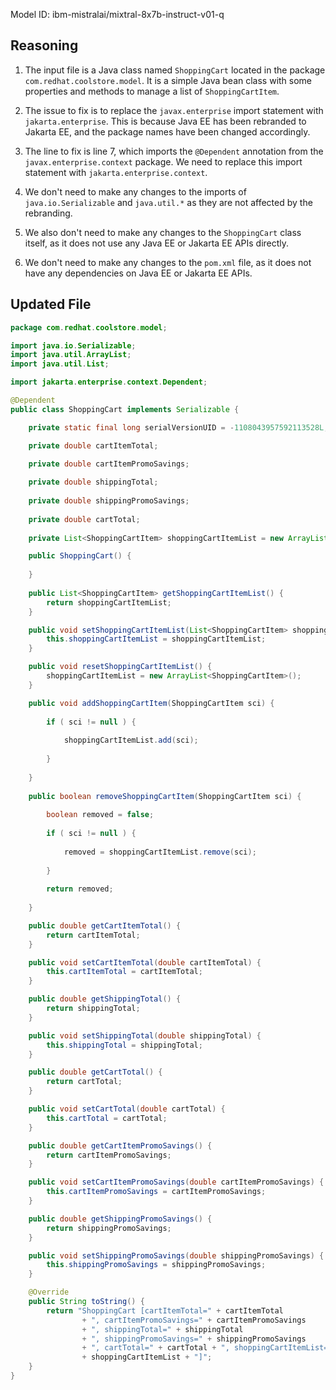 Model ID: ibm-mistralai/mixtral-8x7b-instruct-v01-q

## Reasoning

1. The input file is a Java class named `ShoppingCart` located in the package `com.redhat.coolstore.model`. It is a simple Java bean class with some properties and methods to manage a list of `ShoppingCartItem`.

2. The issue to fix is to replace the `javax.enterprise` import statement with `jakarta.enterprise`. This is because Java EE has been rebranded to Jakarta EE, and the package names have been changed accordingly.

3. The line to fix is line 7, which imports the `@Dependent` annotation from the `javax.enterprise.context` package. We need to replace this import statement with `jakarta.enterprise.context`.

4. We don't need to make any changes to the imports of `java.io.Serializable` and `java.util.*` as they are not affected by the rebranding.

5. We also don't need to make any changes to the `ShoppingCart` class itself, as it does not use any Java EE or Jakarta EE APIs directly.

6. We don't need to make any changes to the `pom.xml` file, as it does not have any dependencies on Java EE or Jakarta EE APIs.

## Updated File

```java
package com.redhat.coolstore.model;

import java.io.Serializable;
import java.util.ArrayList;
import java.util.List;

import jakarta.enterprise.context.Dependent;

@Dependent
public class ShoppingCart implements Serializable {

    private static final long serialVersionUID = -1108043957592113528L;

    private double cartItemTotal;

    private double cartItemPromoSavings;
   
    private double shippingTotal;
   
    private double shippingPromoSavings;
   
    private double cartTotal;
		
    private List<ShoppingCartItem> shoppingCartItemList = new ArrayList<ShoppingCartItem>();

    public ShoppingCart() {
		
    }
	
    public List<ShoppingCartItem> getShoppingCartItemList() {
		return shoppingCartItemList;
    }

    public void setShoppingCartItemList(List<ShoppingCartItem> shoppingCartItemList) {
		this.shoppingCartItemList = shoppingCartItemList;
    }

    public void resetShoppingCartItemList() {
		shoppingCartItemList = new ArrayList<ShoppingCartItem>();
    }

    public void addShoppingCartItem(ShoppingCartItem sci) {
		
		if ( sci != null ) {
			
			shoppingCartItemList.add(sci);
			
		}
		
    }
	
    public boolean removeShoppingCartItem(ShoppingCartItem sci) {
		
		boolean removed = false;
		
		if ( sci != null ) {
			
			removed = shoppingCartItemList.remove(sci);
			
		}
		
		return removed;
		
    }

    public double getCartItemTotal() {
		return cartItemTotal;
    }

    public void setCartItemTotal(double cartItemTotal) {
		this.cartItemTotal = cartItemTotal;
    }

    public double getShippingTotal() {
		return shippingTotal;
    }

    public void setShippingTotal(double shippingTotal) {
		this.shippingTotal = shippingTotal;
    }

    public double getCartTotal() {
		return cartTotal;
    }

    public void setCartTotal(double cartTotal) {
		this.cartTotal = cartTotal;
    }

    public double getCartItemPromoSavings() {
		return cartItemPromoSavings;
    }

    public void setCartItemPromoSavings(double cartItemPromoSavings) {
		this.cartItemPromoSavings = cartItemPromoSavings;
    }

    public double getShippingPromoSavings() {
		return shippingPromoSavings;
    }

    public void setShippingPromoSavings(double shippingPromoSavings) {
		this.shippingPromoSavings = shippingPromoSavings;
    }

    @Override
    public String toString() {
		return "ShoppingCart [cartItemTotal=" + cartItemTotal
				+ ", cartItemPromoSavings=" + cartItemPromoSavings
				+ ", shippingTotal=" + shippingTotal
				+ ", shippingPromoSavings=" + shippingPromoSavings
				+ ", cartTotal=" + cartTotal + ", shoppingCartItemList="
				+ shoppingCartItemList + "]";
    }
}
```